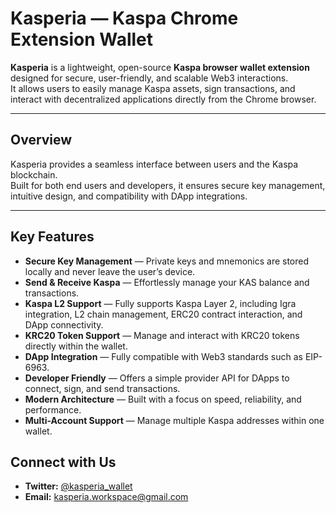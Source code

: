 # Kasperia — Kaspa Chrome Extension Wallet

**Kasperia** is a lightweight, open-source **Kaspa browser wallet extension** designed for secure, user-friendly, and scalable Web3 interactions.  
It allows users to easily manage Kaspa assets, sign transactions, and interact with decentralized applications directly from the Chrome browser.

---

## Overview

Kasperia provides a seamless interface between users and the Kaspa blockchain.  
Built for both end users and developers, it ensures secure key management, intuitive design, and compatibility with DApp integrations.

---

## Key Features

-  **Secure Key Management** — Private keys and mnemonics are stored locally and never leave the user’s device.
-  **Send & Receive Kaspa** — Effortlessly manage your KAS balance and transactions.
-  **Kaspa L2 Support** — Fully supports Kaspa Layer 2, including Igra integration, L2 chain management, ERC20 contract interaction, and DApp connectivity.
-  **KRC20 Token Support** — Manage and interact with KRC20 tokens directly within the wallet.
-  **DApp Integration** — Fully compatible with Web3 standards such as EIP-6963.
-  **Developer Friendly** — Offers a simple provider API for DApps to connect, sign, and send transactions.
-  **Modern Architecture** — Built with a focus on speed, reliability, and performance.
-  **Multi-Account Support** — Manage multiple Kaspa addresses within one wallet.

## Connect with Us

- **Twitter:** [@kasperia_wallet](https://x.com/KasperiaWallet)
- **Email:** kasperia.workspace@gmail.com


